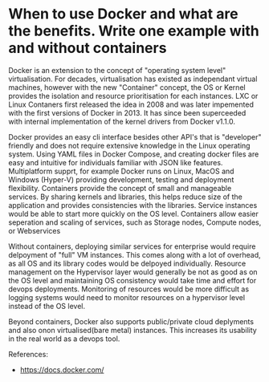 # When to use Docker and what are the benefits. Write one example with and without containers
Docker is an extension to the concept of "operating system level" virtualisation. For decades, virtualisation has existed as independant virtual machines, however with the new "Container" concept, the OS or Kernel provides the isolation and resource prioritisation for each instances.
LXC or Linux Contaners first released the idea in 2008 and was later impemented with the first versions of Docker in 2013. It has since been superceeded with internal implementation of the kernel drivers from Docker v1.1.0.

Docker provides an easy cli interface besides other API's that is "developer" friendly and does not require extensive knowledge in the Linux operating system.
Using YAML files in Docker Compose, and creating docker files are easy and intuitive for individuals familiar with JSON like features.
Multiplatform supprt, for example Docker runs on Linux, MacOS and Windows (Hyper-V) providing development, testing and deployment flexibility.
Containers provide the concept of small and manageable services. By sharing kernels and libraries, this helps reduce size of the application and provides consistencies with the libraries. Service instances would be able to start more quickly on the OS level.
Containers allow easier seperation and scaling of services, such as Storage nodes, Compute nodes, or Webservices

Without containers, deploying similar services for enterprise would require delpoyment of "full" VM instances. This comes along with a lot of overhead, as all OS and its library codes would be delpoyed individually. 
Resource management on the Hypervisor layer would generally be not as good as on the OS level and maintaining OS consistency would take time and effort for devops deployments.
Monitoring of resources would be more difficult as logging systems would need to monitor resources on a hypervisor level instead of the OS level.

Beyond containers, Docker also supports public/private cloud deplyments and also onon virtualised(bare metal) instances. This increases its usability in the real world as a devops tool.

References:
* https://docs.docker.com/
